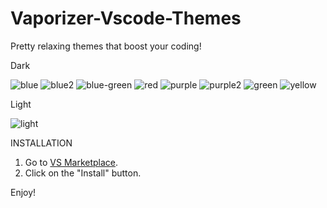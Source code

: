 # Vaporizer-Vscode-Themes

Pretty relaxing themes that boost your coding! 

Dark

![blue](https://user-images.githubusercontent.com/14194924/142482177-b19cea1a-2005-49d8-b81a-017b5fb4caff.png)
![blue2](https://user-images.githubusercontent.com/14194924/142482243-1d0c8a36-0dc0-4d4b-99ee-439ec67d6ec4.png)
![blue-green](https://user-images.githubusercontent.com/14194924/142482280-5b15bee7-53ab-47eb-9dd5-4789f490c687.png)
![red](https://user-images.githubusercontent.com/14194924/142482305-a700b26c-2501-4d66-aa4b-7496ae0e68dd.png)
![purple](https://user-images.githubusercontent.com/14194924/142482346-3de807f7-5280-442c-bdb5-5deefbcefd7d.png)
![purple2](https://user-images.githubusercontent.com/14194924/142482371-f1d0f793-3401-4a13-9ed3-716745edf8fa.png)
![green](https://user-images.githubusercontent.com/14194924/142482389-a567d8c4-315f-4a71-b942-37c658f2bb21.png)
![yellow](https://user-images.githubusercontent.com/14194924/142482416-2ffc0b90-556f-4c06-bc65-ab6bea17288b.png)

Light

![light](https://user-images.githubusercontent.com/14194924/142620574-4d26b23e-6ce0-4203-806f-994a1e155729.png)


INSTALLATION

1. Go to [VS Marketplace](https://marketplace.visualstudio.com/items?itemName=Vaporizer.vaporizer-dark).
2. Click on the "Install" button.

Enjoy!


